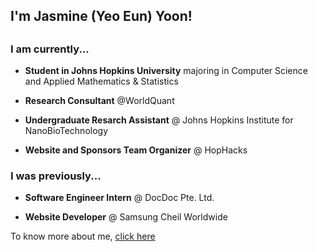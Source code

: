 <!-- Level 1 : Simple Bio and Stats-->

<h2> I'm Jasmine (Yeo Eun) Yoon!<h2>

<h3> I am currently... </h3>

- **Student in Johns Hopkins University** majoring in Computer Science and Applied Mathematics & Statistics

- **Research Consultant** @WorldQuant

- **Undergraduate Resarch Assistant** @ Johns Hopkins Institute for NanoBioTechnology

- **Website and Sponsors Team Organizer** @ HopHacks

<h3> I was previously...</h3>

- **Software Engineer Intern** @ DocDoc Pte. Ltd.

- **Website Developer** @ Samsung Cheil Worldwide


To know more about me, [click here](www.linkedin.com/in/jasmineyoon04)

